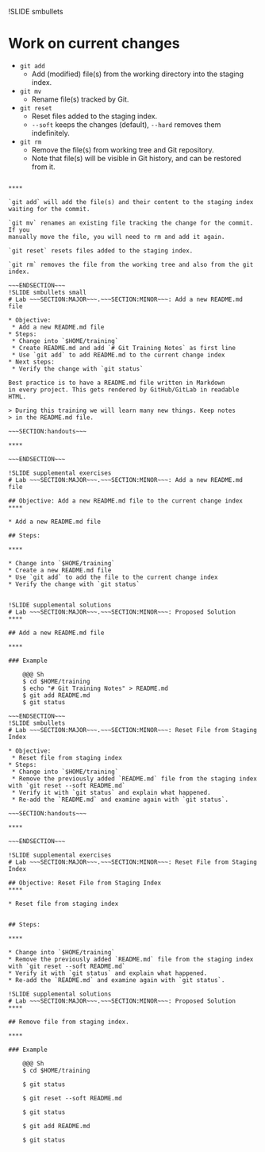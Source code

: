 !SLIDE smbullets
# Work on current changes

* `git add`
  * Add (modified) file(s) from the working directory into the staging index.
* `git mv`
  * Rename file(s) tracked by Git.
* `git reset`
  * Reset files added to the staging index.
  * `--soft` keeps the changes (default), `--hard` removes them indefinitely.
* `git rm`
  * Remove the file(s) from working tree and Git repository.
  * Note that file(s) will be visible in Git history, and can be restored from it.

~~~SECTION:handouts~~~

****

`git add` will add the file(s) and their content to the staging index
waiting for the commit.

`git mv` renames an existing file tracking the change for the commit. If you
manually move the file, you will need to rm and add it again.

`git reset` resets files added to the staging index.

`git rm` removes the file from the working tree and also from the git index.

~~~ENDSECTION~~~
!SLIDE smbullets small
# Lab ~~~SECTION:MAJOR~~~.~~~SECTION:MINOR~~~: Add a new README.md file

* Objective:
 * Add a new README.md file
* Steps:
 * Change into `$HOME/training`
 * Create README.md and add `# Git Training Notes` as first line
 * Use `git add` to add README.md to the current change index
* Next steps:
 * Verify the change with `git status`

Best practice is to have a README.md file written in Markdown
in every project. This gets rendered by GitHub/GitLab in readable HTML.

> During this training we will learn many new things. Keep notes
> in the README.md file.

~~~SECTION:handouts~~~

****

~~~ENDSECTION~~~

!SLIDE supplemental exercises
# Lab ~~~SECTION:MAJOR~~~.~~~SECTION:MINOR~~~: Add a new README.md file

## Objective: Add a new README.md file to the current change index
****

* Add a new README.md file

## Steps:

****

* Change into `$HOME/training`
* Create a new README.md file
* Use `git add` to add the file to the current change index
* Verify the change with `git status`


!SLIDE supplemental solutions
# Lab ~~~SECTION:MAJOR~~~.~~~SECTION:MINOR~~~: Proposed Solution
****

## Add a new README.md file

****

### Example

    @@@ Sh
    $ cd $HOME/training
    $ echo "# Git Training Notes" > README.md
    $ git add README.md
    $ git status

~~~ENDSECTION~~~
!SLIDE smbullets
# Lab ~~~SECTION:MAJOR~~~.~~~SECTION:MINOR~~~: Reset File from Staging Index

* Objective:
 * Reset file from staging index
* Steps:
 * Change into `$HOME/training`
 * Remove the previously added `README.md` file from the staging index with `git reset --soft README.md`
 * Verify it with `git status` and explain what happened.
 * Re-add the `README.md` and examine again with `git status`.

~~~SECTION:handouts~~~

****

~~~ENDSECTION~~~

!SLIDE supplemental exercises
# Lab ~~~SECTION:MAJOR~~~.~~~SECTION:MINOR~~~: Reset File from Staging Index

## Objective: Reset File from Staging Index
****

* Reset file from staging index


## Steps:

****

* Change into `$HOME/training`
* Remove the previously added `README.md` file from the staging index with `git reset --soft README.md`
* Verify it with `git status` and explain what happened.
* Re-add the `README.md` and examine again with `git status`.

!SLIDE supplemental solutions
# Lab ~~~SECTION:MAJOR~~~.~~~SECTION:MINOR~~~: Proposed Solution
****

## Remove file from staging index.

****

### Example

    @@@ Sh
    $ cd $HOME/training

    $ git status

    $ git reset --soft README.md

    $ git status

    $ git add README.md

    $ git status

